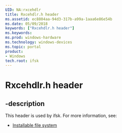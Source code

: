 ```yaml
---
UID: NA:rxcehdlr
title: Rxcehdlr.h header
ms.assetid: ec8804aa-94d3-317b-a99a-1aaa6e86e54b
ms.date: 05/09/2018
keywords: ["Rxcehdlr.h header"]
ms.keywords: 
ms.prod: windows-hardware
ms.technology: windows-devices
ms.topic: portal
product:
- Windows
tech.root: ifsk
---
```


# Rxcehdlr.h header


## -description


This header is used by ifsk. For more information, see:

- [Installable file system](../_ifsk/index.md)
